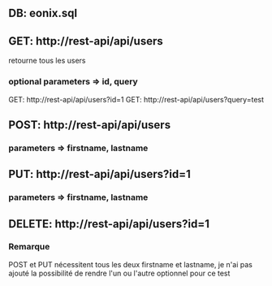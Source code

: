 ## DB: eonix.sql

## GET: http://rest-api/api/users
retourne tous les users

### optional parameters => id, query
GET: http://rest-api/api/users?id=1
GET: http://rest-api/api/users?query=test

## POST: http://rest-api/api/users
### parameters => firstname, lastname

## PUT: http://rest-api/api/users?id=1
### parameters => firstname, lastname

## DELETE: http://rest-api/api/users?id=1

### Remarque
POST et PUT nécessitent tous les deux firstname et lastname, je n'ai pas ajouté la possibilité de rendre l'un ou l'autre optionnel pour ce test